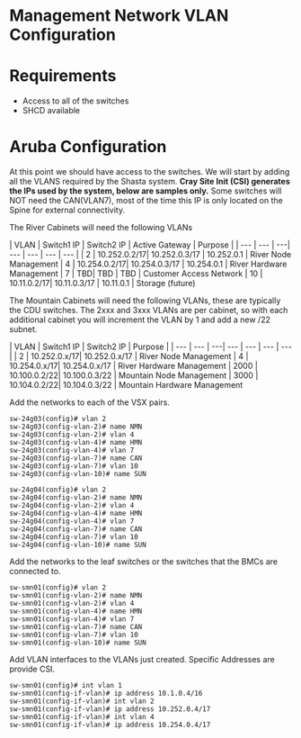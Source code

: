 # Management Network VLAN Configuration

# Requirements

- Access to all of the switches
- SHCD available

# Aruba Configuration

At this point we should have access to the switches.
We will start by adding all the VLANS required by the Shasta system.
**Cray Site Init (CSI) generates the IPs used by the system, below are samples only.**
Some switches will NOT need the CAN(VLAN7), most of the time this IP is only located on the Spine for external connectivity.

The River Cabinets will need the following VLANs

| VLAN | Switch1 IP | Switch2 IP	| Active Gateway | Purpose |
| --- | --- | ---| --- | --- | --- | --- |
| 2 | 10.252.0.2/17| 10.252.0.3/17 | 10.252.0.1 | River Node Management
| 4 | 10.254.0.2/17| 10.254.0.3/17 | 10.254.0.1 | River Hardware Management
| 7 | TBD| TBD | TBD | Customer Access Network
| 10 | 10.11.0.2/17| 10.11.0.3/17 | 10.11.0.1 | Storage (future)

The Mountain Cabinets will need the following VLANs, these are typically the CDU switches.
The 2xxx and 3xxx VLANs are per cabinet, so with each additional cabinet you will increment the VLAN by 1 and add a new /22 subnet.

| VLAN | Switch1 IP | Switch2 IP	| Purpose |
| --- | --- | ---| --- | --- | --- | --- |
| 2 | 10.252.0.x/17| 10.252.0.x/17 | River Node Management
| 4 | 10.254.0.x/17| 10.254.0.x/17 | River Hardware Management
| 2000 | 10.100.0.2/22| 10.100.0.3/22 | Mountain Node Management
| 3000 | 10.104.0.2/22| 10.104.0.3/22 | Mountain Hardware Management


Add the networks to each of the VSX pairs.
```
sw-24g03(config)# vlan 2
sw-24g03(config-vlan-2)# name NMN
sw-24g03(config-vlan-2)# vlan 4
sw-24g03(config-vlan-4)# name HMN
sw-24g03(config-vlan-4)# vlan 7 
sw-24g03(config-vlan-7)# name CAN
sw-24g03(config-vlan-7)# vlan 10
sw-24g03(config-vlan-10)# name SUN

sw-24g04(config)# vlan 2
sw-24g04(config-vlan-2)# name NMN
sw-24g04(config-vlan-2)# vlan 4
sw-24g04(config-vlan-4)# name HMN
sw-24g04(config-vlan-4)# vlan 7 
sw-24g04(config-vlan-7)# name CAN
sw-24g04(config-vlan-7)# vlan 10
sw-24g04(config-vlan-10)# name SUN
```

Add the networks to the leaf switches or the switches that the BMCs are connected to.

```
sw-smn01(config)# vlan 2
sw-smn01(config-vlan-2)# name NMN
sw-smn01(config-vlan-2)# vlan 4
sw-smn01(config-vlan-4)# name HMN
sw-smn01(config-vlan-4)# vlan 7 
sw-smn01(config-vlan-7)# name CAN
sw-smn01(config-vlan-7)# vlan 10
sw-smn01(config-vlan-10)# name SUN
```

Add VLAN interfaces to the VLANs just created.
Specific Addresses are provide CSI.

```
sw-smn01(config)# int vlan 1
sw-smn01(config-if-vlan)# ip address 10.1.0.4/16
sw-smn01(config-if-vlan)# int vlan 2
sw-smn01(config-if-vlan)# ip address 10.252.0.4/17
sw-smn01(config-if-vlan)# int vlan 4
sw-smn01(config-if-vlan)# ip address 10.254.0.4/17
```


